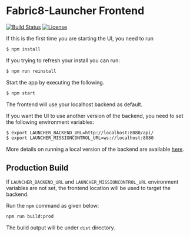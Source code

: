 Fabric8-Launcher Frontend
=========================

[![Build Status](https://ci.centos.org/view/Devtools/job/devtools-launcher-frontend-generator-build-master/badge/icon)](https://ci.centos.org/view/Devtools/job/devtools-launcher-frontend-generator-build-master/)
[![License](https://img.shields.io/:license-Apache2-blue.svg)](http://www.apache.org/licenses/LICENSE-2.0)

If this is the first time you are starting the UI, you need to run

```bash
$ npm install
```

If you trying to refresh your install you can run:

```bash
$ npm run reinstall
```

Start the app by executing the following.

```bash
$ npm start
```

The frontend will use your localhost backend as default. 

If you want the UI to use another version of the backend, you need to set the following environment variables:

```bash   
$ export LAUNCHER_BACKEND_URL=http://localhost:8080/api/
$ export LAUNCHER_MISSIONCONTROL_URL=ws://localhost:8080
```

More details on running a local version of the backend are available [here][1].

## Production Build

If `LAUNCHER_BACKEND_URL` and `LAUNCHER_MISSIONCONTROL_URL` environment variables are not set, the frontend location will be used to target the backend.

Run the `npm` command as given below:

```bash
npm run build:prod
```

The build output will be under `dist` directory.

[1]: https://github.com/fabric8-launcher/launcher-backend
